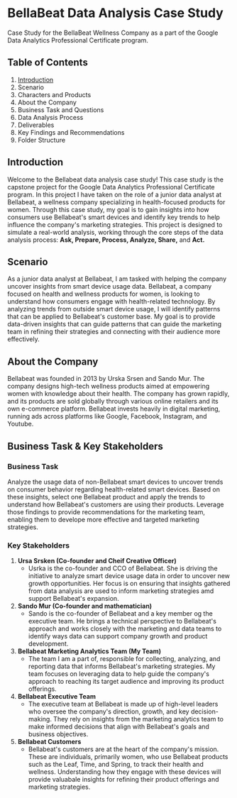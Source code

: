 # BellaBeat Data Analysis Case Study
Case Study for the BellaBeat Wellness Company as a part of the Google Data Analytics Professional Certificate program.

## Table of Contents
1. [Introduction](https://github.com/mccormickal/BellaBeat-Case-Study/edit/main/README.md#introduction)
2. Scenario
3. Characters and Products
4. About the Company
5. Business Task and Questions
6. Data Analysis Process
7. Deliverables
8. Key Findings and Recommendations
9. Folder Structure
   


## Introduction
Welcome to the Bellabeat data analysis case study! This case study is the capstone project for the Google Data Analytics Professional Certificate program. In this project I have taken on the role of a junior data analyst at Bellabeat, a wellness company specializing in health-focused products for women. Through this case study, my goal is to gain insights into how consumers use Bellabeat's smart devices and identify key trends to help influence the company's marketing strategies. This project is designed to simulate a real-world analysis, working through the core steps of the data analysis process: **Ask, Prepare, Process, Analyze, Share,** and **Act.** 


## Scenario
As a junior data analyst at Bellabeat, I am tasked with helping the company uncover insights from smart device usage data. Bellabeat, a company focused on health and wellness products for women, is looking to understand how consumers engage with health-related technology. By analyzing trends from outside smart device usage, I will identify patterns that can be applied to Bellabeat's customer base. My goal is to provide data-driven insights that can guide patterns that can guide the marketing team in refining their strategies and connecting with their audience more effectively.  


## About the Company
Bellabeat was founded in 2013 by Urska Srsen and Sando Mur. The company designs high-tech wellness products aimed at empowering women with knowledge about their health. The company has grown rapidly, and its products are sold globally through various online retailers and its own e-commerce platform. Bellabeat invests heavily in digital marketing, running ads across platforms like Google, Facebook, Instagram, and Youtube.


## Business Task & Key Stakeholders
### Business Task
Analyze the usage data of non-Bellabeat smart devices to uncover trends on consumer behavior regarding health-related smart devices. Based on these insights, select one Bellabeat product and apply the trends to understand how Bellabeat's customers are using their products. Leverage those findings to provide recommendations for the marketing team, enabling them to develope more effective and targeted marketing strategies.
### Key Stakeholders
1. **Ursa Srsken (Co-founder and Cheif Creative Officer)**
   * Usrka is the co-founder and CCO of Bellabeat. She is driving the initiative to analyze smart device usage data in order to uncover new growth opportunities. Her focus is on ensuring that insights gathered from data analysis are used to inform marketing strategies amd support Bellabeat's expansion.
2. **Sando Mur (Co-founder and mathematician)**
   * Sando is the co-founder of Bellabeat and a key member og the executive team. He brings a technical perspective to Bellabeat's approach and works closely with the marketing and data teams to identify ways data can support company growth and product development.
3. **Bellabeat Marketing Analytics Team (My Team)**
   * The team I am a part of, responsible for collecting, analyzing, and reporting data that informs Bellabeat's marketing strategies. My team focuses on leveraging data to help guide the company's approach to reaching its target audience and improving its product offerings.
4. **Bellabeat Executive Team**
   * The executive team at Bellabeat is made up of high-level leaders who oversee the company's direction, growth, and key decision-making. They rely on insights from the marketing analytics team to make informed decisions that align with Bellabeat's goals and business objectives.
5. **Bellabeat Customers**
   * Bellabeat's customers are at the heart of the company's mission. These are individuals, primarily women, who use Bellabeat products such as the Leaf, Time, and Spring, to track their health and wellness. Understanding how they engage with these devices will provide valuabale insights for refining their product offerings and marketing strategies.
